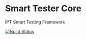 # Smart Tester Core
IPT Smart Testing Framework

[![Build Status](https://travis-ci.org/nirmalchandra/smart-tester-core.svg?branch=master)](https://travis-ci.org/nirmalchandra/smart-tester)
